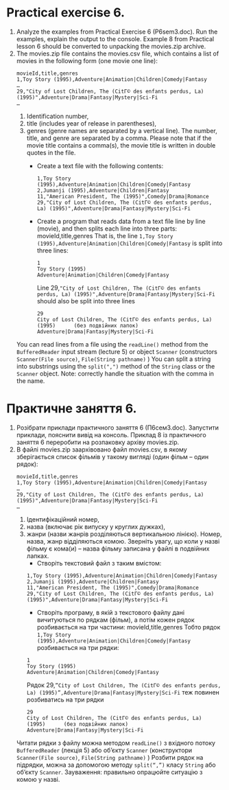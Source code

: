 # Practical exercise 6.

1. Analyze the examples from Practical Exercise 6 (P6sem3.doc). Run the examples, explain the output to the console.
   Example 8 from Practical lesson 6 should be converted to unpacking the movies.zip archive.
2. The movies.zip file contains the movies.csv file, which contains a list of movies in the following form (one movie
   one line):
   ````
   movieId,title,genres
   1,Toy Story (1995),Adventure|Animation|Children|Comedy|Fantasy
   …
   29,"City of Lost Children, The (CitГ© des enfants perdus, La) (1995)",Adventure|Drama|Fantasy|Mystery|Sci-Fi
   …
   ````
    1) Identification number,
    2) title (includes year of release in parentheses),
    3) genres (genre names are separated by a vertical line).
       The number, title, and genre are separated by a comma. Please note that if the movie title contains a comma(s),
       the movie title is written in double quotes in the file.
        - Create a text file with the following contents:
          ````
          1,Toy Story (1995),Adventure|Animation|Children|Comedy|Fantasy
          2,Jumanji (1995),Adventure|Children|Fantasy
          11,"American President, The (1995)",Comedy|Drama|Romance
          29,"City of Lost Children, The (CitГ© des enfants perdus, La) (1995)",Adventure|Drama|Fantasy|Mystery|Sci-Fi
          ````

        - Create a program that reads data from a text file line by line (movie), and then splits each line into three
          parts: movieId,title,genres
          That is, the line `1,Toy Story (1995),Adventure|Animation|Children|Comedy|Fantasy` is split into three lines:
          ````
          1
          Toy Story (1995)
          Adventure|Animation|Children|Comedy|Fantasy
            ````
          Line
          29,`"City of Lost Children, The (CitГ© des enfants perdus, La) (1995)",Adventure|Drama|Fantasy|Mystery|Sci-Fi`
          should also be split into three lines
          ````
          29
          City of Lost Children, The (CitГ© des enfants perdus, La) (1995)      (без подвійних лапок)
          Adventure|Drama|Fantasy|Mystery|Sci-Fi
          ````
   You can read lines from a file using the `readLine()` method from the `BufferedReader` input stream (lecture 5) or
   object `Scanner` (constructors `Scanner(File source)`, `File(String pathname)` )
   You can split a string into substrings using the `split(",")` method of the `String` class or the `Scanner` object.
   Note: correctly handle the situation with the comma in the name.

# Практичне заняття 6.

1. Розібрати приклади практичного заняття 6 (П6сем3.doc). Запустити приклади, пояснити вивід на консоль.
   Приклад 8 із практичного заняття 6 переробити на розпаковку архіву movies.zip.
2. В файлі movies.zip заархівовано файл movies.csv, в якому зберігається список фільмів у такому вигляді (один фільм –
   один рядок):
   ````
   movieId,title,genres
   1,Toy Story (1995),Adventure|Animation|Children|Comedy|Fantasy
   …
   29,"City of Lost Children, The (CitГ© des enfants perdus, La) (1995)",Adventure|Drama|Fantasy|Mystery|Sci-Fi
   …
   ````
    1) Ідентифікаційний номер,
    2) назва (включає рік випуску у круглих дужках),
    3) жанри (назви жанрів розділяються вертикальною лінією).
       Номер, назва, жанр відділяються комою. Зверніть увагу, що коли у назві фільму є кома(и) – назва фільму записана у
       файлі в подвійних лапках.
        - Створіть текстовий файл з таким вмістом:
       ````
       1,Toy Story (1995),Adventure|Animation|Children|Comedy|Fantasy
       2,Jumanji (1995),Adventure|Children|Fantasy
       11,"American President, The (1995)",Comedy|Drama|Romance
       29,"City of Lost Children, The (CitГ© des enfants perdus, La) (1995)",Adventure|Drama|Fantasy|Mystery|Sci-Fi
       ````
        - Створіть програму, в якій з текстового файлу дані вичитуються по рядкам (фільм), а потім кожен рядок
          розбивається на три частини: movieId,title,genres
          Тобто рядок   `1,Toy Story (1995),Adventure|Animation|Children|Comedy|Fantasy`
          розбивається на три рядки:
       ````
       1
       Toy Story (1995)
       Adventure|Animation|Children|Comedy|Fantasy
       ````
       Рядок
       29,`”City of Lost Children, The (CitГ© des enfants perdus, La) (1995)”,Adventure|Drama|Fantasy|Mystery|Sci-Fi`
       теж повинен розбиватись на три рядки
       ````
       29
       City of Lost Children, The (CitГ© des enfants perdus, La) (1995)      (без подвійних лапок)
       Adventure|Drama|Fantasy|Mystery|Sci-Fi
       ````
   Читати рядки з файлу можна методом `readLine()` з вхідного потоку `BufferedReader`  (лекція 5) або
   об’єкту `Scanner`  (конструктори  `Scanner(File source)`,  `File(String pathname)` )
   Розбити рядок на підрядки, можна за допомогою методу `split(“,”)` класу `String` або об’єкту `Scanner`.
   Зауваження: правильно опрацюйте ситуацію з комою у назві.

